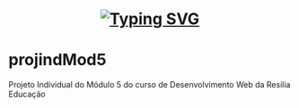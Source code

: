 
<h1 align="center">

[![Typing SVG](https://readme-typing-svg.herokuapp.com?font=Hind&weight=500&size=31&pause=3000&color=F79849&width=435&lines=Projeto+Individual+M%C3%B3dulo+5)](https://git.io/typing-svg)

</h1>

# projindMod5
Projeto Individual do Módulo 5 do curso de Desenvolvimento Web da Resilia Educação
